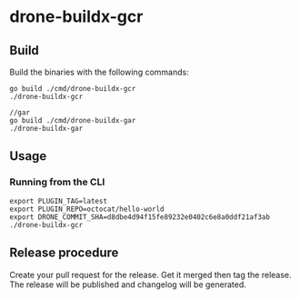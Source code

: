# drone-buildx-gcr

## Build

Build the binaries with the following commands:

```console
go build ./cmd/drone-buildx-gcr
./drone-buildx-gcr

//gar
go build ./cmd/drone-buildx-gar
./drone-buildx-gar
```

## Usage

### Running from the CLI

```console
export PLUGIN_TAG=latest
export PLUGIN_REPO=octocat/hello-world
export DRONE_COMMIT_SHA=d8dbe4d94f15fe89232e0402c6e8a0ddf21af3ab
./drone-buildx-gcr
```

## Release procedure

Create your pull request for the release. Get it merged then tag the release. The release will be published and changelog will be generated.

